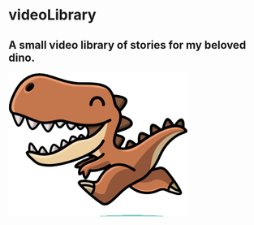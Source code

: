 # videoLibrary

A small video library of stories for my beloved dino. 
---
![Happy dino D](./img/dinoD.PNG)
